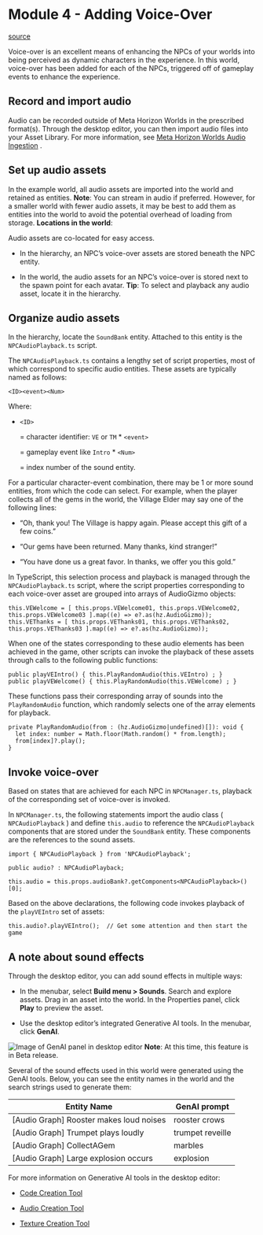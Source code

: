 # Module 4 - Adding Voice-Over

[source](https://developers.meta.com/horizon-worlds/learn/documentation/tutorial-worlds/scripted-avatar-npc-tutorial/module-4-adding-voice-over)

Voice-over is an excellent means of enhancing the NPCs of your worlds into being perceived as dynamic characters in the experience. In this world, voice-over has been added for each of the NPCs, triggered off of gameplay events to enhance the experience.

## Record and import audio

Audio can be recorded outside of Meta Horizon Worlds in the prescribed format(s). Through the desktop editor, you can then import audio files into your Asset Library. For more information, see [Meta Horizon Worlds Audio Ingestion](/horizon-worlds/learn/documentation/sounds-physics-and-automation/horizon-worlds-audio-ingestion) .

## Set up audio assets

In the example world, all audio assets are imported into the world and retained as entities. **Note**: You can stream in audio if preferred. However, for a smaller world with fewer audio assets, it may be best to add them as entities into the world to avoid the potential overhead of loading from storage. **Locations in the world**:

Audio assets are co-located for easy access.

*   In the hierarchy, an NPC’s voice-over assets are stored beneath the NPC entity.

*   In the world, the audio assets for an NPC’s voice-over is stored next to the spawn point for each avatar. **Tip**: To select and playback any audio asset, locate it in the hierarchy.

## Organize audio assets

In the hierarchy, locate the `SoundBank` entity. Attached to this entity is the `NPCAudioPlayback.ts` script.

The `NPCAudioPlayback.ts` contains a lengthy set of script properties, most of which correspond to specific audio entities. These assets are typically named as follows:

```
<ID><event><Num>
```

Where:

*   `<ID>`
    
     = character identifier: `VE` or `TM` *   `<event>`
    
     = gameplay event like `Intro` *   `<Num>`
    
     = index number of the sound entity.

For a particular character-event combination, there may be 1 or more sound entities, from which the code can select. For example, when the player collects all of the gems in the world, the Village Elder may say one of the following lines:

*   “Oh, thank you! The Village is happy again. Please accept this gift of a few coins.”

*   “Our gems have been returned. Many thanks, kind stranger!”

*   “You have done us a great favor. In thanks, we offer you this gold.”

In TypeScript, this selection process and playback is managed through the `NPCAudioPlayback.ts` script, where the script properties corresponding to each voice-over asset are grouped into arrays of AudioGizmo objects:

```
this.VEWelcome = [ this.props.VEWelcome01, this.props.VEWelcome02, this.props.VEWelcome03 ].map((e) => e?.as(hz.AudioGizmo));
this.VEThanks = [ this.props.VEThanks01, this.props.VEThanks02, this.props.VEThanks03 ].map((e) => e?.as(hz.AudioGizmo));
```

When one of the states corresponding to these audio elements has been achieved in the game, other scripts can invoke the playback of these assets through calls to the following public functions:

```
public playVEIntro() { this.PlayRandomAudio(this.VEIntro) ; }
public playVEWelcome() { this.PlayRandomAudio(this.VEWelcome) ; }
```

These functions pass their corresponding array of sounds into the `PlayRandomAudio` function, which randomly selects one of the array elements for playback.

```
private PlayRandomAudio(from : (hz.AudioGizmo|undefined)[]): void {
  let index: number = Math.floor(Math.random() * from.length);
  from[index]?.play();
}
```

## Invoke voice-over

Based on states that are achieved for each NPC in `NPCManager.ts`, playback of the corresponding set of voice-over is invoked.

In `NPCManager.ts`, the following statements import the audio class ( `NPCAudioPlayback` ) and define `this.audio` to reference the `NPCAudioPlayback` components that are stored under the `SoundBank` entity. These components are the references to the sound assets.

```
import { NPCAudioPlayback } from 'NPCAudioPlayback';

public audio? : NPCAudioPlayback;

this.audio = this.props.audioBank?.getComponents<NPCAudioPlayback>()[0];
```

Based on the above declarations, the following code invokes playback of the `playVEIntro` set of assets:

```
this.audio?.playVEIntro();  // Get some attention and then start the game
```

## A note about sound effects

Through the desktop editor, you can add sound effects in multiple ways:

*   In the menubar, select **Build menu > Sounds**. Search and explore assets. Drag in an asset into the world. In the Properties panel, click **Play** to preview the asset.

*   Use the desktop editor’s integrated Generative AI tools. In the menubar, click **GenAI**.

![Image of GenAI panel in desktop editor](https://scontent.flba1-1.fna.fbcdn.net/v/t39.2365-6/488258850_686408213897133_9130477228299144595_n.png?_nc_cat=110&ccb=1-7&_nc_sid=e280be&_nc_ohc=LSmE-SZAqRYQ7kNvwGNwsEL&_nc_oc=Adn0CwDDwA6u7_VXzPiH5-QWdqXM3q9UCMx1xRIfx8D_M42DfznSTg3RwiYu5ydwddk&_nc_zt=14&_nc_ht=scontent.flba1-1.fna&_nc_gid=AvSeTvGK5h04nFqHEM-UYA&oh=00_AfTbrOE8r4a_Ff3lgZ9z-eKlLHEiCCSiIvPMPm8XOiPO-w&oe=689BB156) **Note**: At this time, this feature is in Beta release.

Several of the sound effects used in this world were generated using the GenAI tools. Below, you can see the entity names in the world and the search strings used to generate them:

| Entity Name | GenAI prompt |
| --- | --- |
| [Audio Graph] Rooster makes loud noises | rooster crows |
| [Audio Graph] Trumpet plays loudly | trumpet reveille |
| [Audio Graph] CollectAGem | marbles |
| [Audio Graph] Large explosion occurs | explosion |

For more information on Generative AI tools in the desktop editor:

*   [Code Creation Tool](/horizon-worlds/learn/documentation/desktop-editor/generative-ai-creation-tools/generative-ai-creation-code-tool)

*   [Audio Creation Tool](/horizon-worlds/learn/documentation/desktop-editor/generative-ai-creation-tools/generative-ai-creation-audio-tool)

*   [Texture Creation Tool](/horizon-worlds/learn/documentation/desktop-editor/generative-ai-creation-tools/generative-ai-creation-texture-tool)

 

 

 

 

 

 

 

 

 

 

 

 

 

 

 

 

 

 

 

 

 

 

 

 

 

 

 

 

 

 

 

 

 

 

 

 

 

 

 

 

 

 

 

 

 

 

 

 

 
